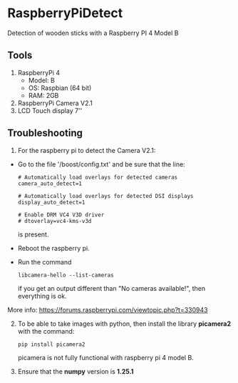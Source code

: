 # RaspberryPiDetect
Detection of wooden sticks with a Raspberry PI 4 Model B

## Tools

1. RaspberryPi 4
   * Model: B
   * OS: Raspbian (64 bit)
   * RAM: 2GB
2. RaspberryPi Camera V2.1
3. LCD Touch display 7''

## Troubleshooting

1. For the raspberry pi to detect the Camera V2.1:
* Go to the file '/boost/config.txt' and be sure that the line:

    ```
    # Automatically load overlays for detected cameras
    camera_auto_detect=1

    # Automatically load overlays for detected DSI displays
    display_auto_detect=1

    # Enable DRM VC4 V3D driver
    # dtoverlay=vc4-kms-v3d
    ```

    is present.

* Reboot the raspberry pi.
* Run the command 
    ```
    libcamera-hello --list-cameras
    ```
    if you get an output different than "No cameras available!", then everything is ok.

More info: https://forums.raspberrypi.com/viewtopic.php?t=330943

2. To be able to take images with python, then install the library **picamera2** with the command:
   ```
   pip install picamera2
   ```
   picamera is not fully functional with raspberry pi 4 model B.

3. Ensure that the **numpy** version is **1.25.1**